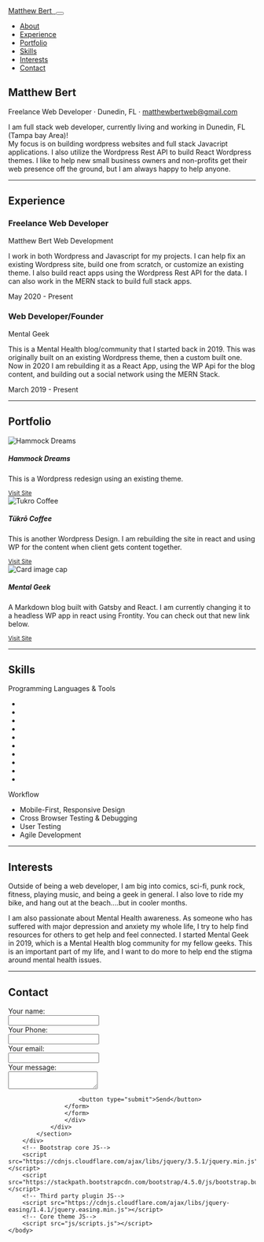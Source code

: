 <!DOCTYPE html>
<html lang="en">
    <head>
        <meta charset="utf-8" />
        <meta name="viewport" content="width=device-width, initial-scale=1, shrink-to-fit=no" />
        <meta name="description" content="" />
        <meta name="author" content="" />
        <title>Matthew Bert - Web Developer</title>
        <link rel="icon" type="image/x-icon" href="assets/img/favicon.ico" />
        <!-- Font Awesome icons (free version)-->
        <script src="https://use.fontawesome.com/releases/v5.13.0/js/all.js" crossorigin="anonymous"></script>
        <!-- Google fonts-->
        <link href="https://fonts.googleapis.com/css?family=Saira+Extra+Condensed:500,700" rel="stylesheet" type="text/css" />
        <link href="https://fonts.googleapis.com/css?family=Muli:400,400i,800,800i" rel="stylesheet" type="text/css" />
        <!-- Core theme CSS (includes Bootstrap)-->
        <link href="css/styles.css" rel="stylesheet" />
    </head>
    <body id="page-top">
        <!-- Navigation-->
        <nav class="navbar navbar-expand-lg navbar-dark bg-primary fixed-top" id="sideNav">
            <a class="navbar-brand js-scroll-trigger" href="#page-top">
                <span class="d-block d-lg-none">Matthew Bert</span>
                <span class="d-none d-lg-block"><img class="img-fluid img-profile rounded-circle mx-auto mb-3" src="assets/img/matt-single.jpg" alt="" /></span>
            </a>
            <button class="navbar-toggler" type="button" data-toggle="collapse" data-target="#navbarSupportedContent" aria-controls="navbarSupportedContent" aria-expanded="false" aria-label="Toggle navigation"><span class="navbar-toggler-icon"></span></button>
            <div class="collapse navbar-collapse" id="navbarSupportedContent">
                <ul class="navbar-nav">
                    <li class="nav-item"><a class="nav-link js-scroll-trigger" href="#about">About</a></li>
                    <li class="nav-item"><a class="nav-link js-scroll-trigger" href="#experience">Experience</a></li>
                    <li class="nav-item"><a class="nav-link js-scroll-trigger" href="#portfolio">Portfolio</a></li>
                    <li class="nav-item"><a class="nav-link js-scroll-trigger" href="#skills">Skills</a></li>
                    <li class="nav-item"><a class="nav-link js-scroll-trigger" href="#interests">Interests</a></li>
                    <li class="nav-item"><a class="nav-link js-scroll-trigger" href="#contact">Contact</a></li>
                </ul>
            </div>
        </nav>
        <!-- Page Content-->
        <div class="container-fluid p-0">
            <!-- About-->
            <section class="resume-section" id="about">
                <div class="resume-section-content">
                    <h1 class="mb-0">
                        Matthew
                        <span class="text-primary">Bert</span>
                    </h1>
                    <div class="subheading mb-5">
                        Freelance Web Developer · Dunedin, FL ·
                        <a href="mailto:matthewbertweb@gmail.com">matthewbertweb@gmail.com</a>
                    </div>
                    <p class="lead mb-5">I am full stack web developer, currently living and working in Dunedin, FL (Tampa bay Area)! <br> My focus is on building wordpress websites and
                    full stack Javacript applications. I also utilize the Wordpress Rest API to build React Wordpress themes. I like to help new small business owners and non-profits get their web presence off the ground, but I am always happy to help anyone. </p>
                    <div class="social-icons">
                        <a class="social-icon" href="https://www.linkedin.com/in/mbert1986/"><i class="fab fa-linkedin-in"></i></a>
                        <a class="social-icon" href="https://github.com/matthewbert86"><i class="fab fa-github"></i></a>
                        <a class="social-icon" href="https://twitter.com/mattlearnsjs"><i class="fab fa-twitter"></i></a>
                        <a class="social-icon" href="https://www.instagram.com/therealmattbert/"><i class="fab fa-instagram"></i></a>
                    </div>
                </div>
            </section>
            <hr class="m-0" />
            <!-- Experience-->
            <section class="resume-section" id="experience">
                <div class="resume-section-content">
                    <h2 class="mb-5">Experience</h2>
                    <div class="d-flex flex-column flex-md-row justify-content-between mb-5">
                        <div class="flex-grow-1">
                            <h3 class="mb-0">Freelance Web Developer</h3>
                            <div class="subheading mb-3">Matthew Bert Web Development</div>
                            <p>I work in both Wordpress and Javascript for my projects. I can help fix an existing Wordpress site, build one from scratch, or customize an existing theme. I also build react apps using the Wordpress Rest API for the data. I can also work in the MERN stack to build full stack apps.</p>
                        </div>
                        <div class="flex-shrink-0"><span class="text-primary">May 2020 - Present</span></div>
                    </div>
                    <div class="d-flex flex-column flex-md-row justify-content-between mb-5">
                        <div class="flex-grow-1">
                            <h3 class="mb-0">Web Developer/Founder</h3>
                            <div class="subheading mb-3">Mental Geek</div>
                            <p>This is a Mental Health blog/community that I started back in 2019. This was originally built on an existing Wordpress theme, then a custom built one. Now in 2020 I am rebuilding it as a React App, using the WP Api for the blog content, and building out a social network using the MERN Stack.</p>
                        </div>
                        <div class="flex-shrink-0"><span class="text-primary">March 2019 - Present</span></div>
                    </div>
            </section>
            <hr class="m-0" />
            <!-- Education-->
            <section class="resume-section" id="portfolio">
                <div class="resume-section-content">
                    <h2 class="mb-5">Portfolio</h2>
                    <div class="d-flex flex-column flex-md-row justify-content-between mb-5">
                        <div class="card-deck">
                            <div class="card">
                                <img class="card-img-top" src="./assets/img/hammock-dreams.png" alt="Hammock Dreams">
                                <div class="card-body">
                                    <h5 class="card-title">Hammock Dreams</h5>
                                    <p class="card-text">This is a Wordpress redesign using an existing theme.</p>
                                </div>
                                <div class="card-footer">
                                    <small class="text-muted"><a href="https://hammockdreams-60854f.ingress-alpha.easywp.com/">Visit Site</a></small>
                                </div>
                            </div>
                            <div class="card">
                                <img class="card-img-top" src="./assets/img/tukro.png" alt="Tukro Coffee">
                                <div class="card-body">
                                    <h5 class="card-title">Tükrō Coffee</h5>
                                    <p class="card-text">This is another Wordpress Design. I am rebuilding the site in react and using WP for the content when client gets content together.</p>
                                </div>
                                <div class="card-footer">
                                    <small class="text-muted"><a href="http://tukrocoffee.com/">Visit Site</a></small>
                                </div>
                            </div>
                            <div class="card">
                                <img class="card-img-top" src="./assets/img/mental.png" alt="Card image cap">
                                <div class="card-body">
                                    <h5 class="card-title">Mental Geek</h5>
                                    <p class="card-text">A Markdown blog built with Gatsby and React. I am currently changing it to a headless WP app in react using Frontity. You can check out that new link below.</p>
                                </div>
                                <div class="card-footer">
                                    <small class="text-muted"><a href="https://mentalgeek.vercel.app/">Visit Site</a></small>
                                </div>
                            </div>
                        </div>
                    </div>
                </div>
            </section>
            <hr class="m-0" />
            <!-- Skills-->
            <section class="resume-section" id="skills">
                <div class="resume-section-content">
                    <h2 class="mb-5">Skills</h2>
                    <div class="subheading mb-3">Programming Languages & Tools</div>
                    <ul class="list-inline dev-icons">
                        <li class="list-inline-item"><i class="fab fa-html5"></i></li>
                        <li class="list-inline-item"><i class="fab fa-css3-alt"></i></li>
                        <li class="list-inline-item"><i class="fab fa-bootstrap"></i></li>
                        <li class="list-inline-item"><i class="fab fa-js-square"></i></li>
                        <li class="list-inline-item"><i class="fab fa-react"></i></li>
                        <li class="list-inline-item"><i class="fab fa-node-js"></i></li>
                        <li class="list-inline-item"><i class="fas fa-database"></i></li>
                        <li class="list-inline-item"><i class="fab fa-wordpress"></i></li>
                        <li class="list-inline-item"><i class="fab fa-gulp"></i></li>
                        <li class="list-inline-item"><i class="fab fa-npm"></i></li>
                    </ul>
                    <div class="subheading mb-3">Workflow</div>
                    <ul class="fa-ul mb-0">
                        <li>
                            <span class="fa-li"><i class="fas fa-check"></i></span>
                            Mobile-First, Responsive Design
                        </li>
                        <li>
                            <span class="fa-li"><i class="fas fa-check"></i></span>
                            Cross Browser Testing & Debugging
                        </li>
                        <li>
                            <span class="fa-li"><i class="fas fa-check"></i></span>
                            User Testing
                        </li>
                        <li>
                            <span class="fa-li"><i class="fas fa-check"></i></span>
                            Agile Development 
                        </li>
                    </ul>
                </div>
            </section>
            <hr class="m-0" />
            <!-- Interests-->
            <section class="resume-section" id="interests">
                <div class="resume-section-content">
                    <h2 class="mb-5">Interests</h2>
                    <p>Outside of being a web developer, I am big into comics, sci-fi, punk rock, fitness, playing music, and being a geek in general. I also love to ride my bike, and hang out at the beach....but in cooler months.</p>
                    <p class="mb-0">I am also passionate about Mental Health awareness. As someone who has suffered with major depression and anxiety my whole life, I try to help find resources for others to get help and feel connected. I started Mental Geek in 2019, which is a Mental Health blog community for my fellow geeks. This is an important part of my life, and I want to do more to help end the stigma around mental health issues.</p>
                </div>
            </section>
            <hr class="m-0" />
            <!-- Awards-->
            <section class="resume-section" id="contact">
                <div class="resume-section-content">
                    <h2 class="mb-5">Contact</h2>
                    <div class="d-flex flex-column flex-md-row justify-content-center mb-3 form-border">
                    <form action="https://formspree.io/maypzqev" method="POST">
                        <label>
                            Your name:<br>
                            <input type="text" name="name" class="inputs">
                        </label>
                        <br>
                        <label>
                            Your Phone:<br>
                            <input type="tel" name="tel" class="inputs">
                        </label>
                        <br>
                        <label>
                            Your email:<br>
                            <input type="text" name="_replyto" class="inputs">
                        </label>
                        <br>
                        <label>
                            Your message:<br>
                            <textarea name="message" class="inputs"></textarea>
                        </label>
                    <br>
                        <!-- your other form fields go here -->
                    
                        <button type="submit">Send</button>
                    </form>
                    </form>
                    </div>
                </div>
            </section>
        </div>
        <!-- Bootstrap core JS-->
        <script src="https://cdnjs.cloudflare.com/ajax/libs/jquery/3.5.1/jquery.min.js"></script>
        <script src="https://stackpath.bootstrapcdn.com/bootstrap/4.5.0/js/bootstrap.bundle.min.js"></script>
        <!-- Third party plugin JS-->
        <script src="https://cdnjs.cloudflare.com/ajax/libs/jquery-easing/1.4.1/jquery.easing.min.js"></script>
        <!-- Core theme JS-->
        <script src="js/scripts.js"></script>
    </body>
</html>

